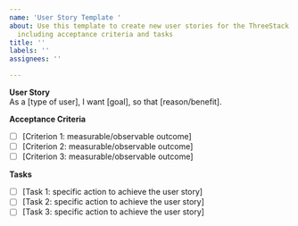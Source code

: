 ```yaml
---
name: 'User Story Template '
about: Use this template to create new user stories for the ThreeStack Arcade project,
  including acceptance criteria and tasks
title: ''
labels: ''
assignees: ''

---
```


**User Story**  
As a [type of user], I want [goal], so that [reason/benefit].  

**Acceptance Criteria**  
- [ ] [Criterion 1: measurable/observable outcome]  
- [ ] [Criterion 2: measurable/observable outcome]  
- [ ] [Criterion 3: measurable/observable outcome]  

**Tasks**  
- [ ] [Task 1: specific action to achieve the user story]  
- [ ] [Task 2: specific action to achieve the user story]  
- [ ] [Task 3: specific action to achieve the user story]
